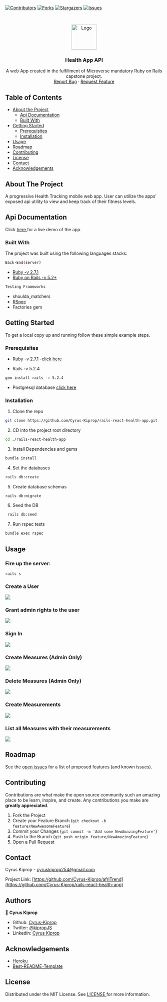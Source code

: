 [![Contributors][contributors-shield]][contributors-url]
[![Forks][forks-shield]][forks-url]
[![Stargazers][stars-shield]][stars-url]
[![Issues][issues-shield]][issues-url]

<!-- PROJECT LOGO -->
<br />
<p align="center">
    <img src="images/microverse-logo.jpg" alt="Logo" width="80" height="80">

  <h3 align="center">Health App API</h3>

  <p align="center">
    A web App created in the fulfillment of Microverse mandatory Ruby on Rails capstone project.
    <br />
    <a href="https://github.com/Cyrus-Kiprop/rails-react-health-app/issues">Report Bug</a>
    ·
    <a href="https://github.com/Cyrus-Kiprop/rails-react-health-app/issues">Request Feature</a>
  </p>
</p>

<!-- TABLE OF CONTENTS -->

## Table of Contents

- [About the Project](#about-the-project)
  - [Api Documentation](#api-documentation)
  - [Built With](#built-with)
- [Getting Started](#getting-started)
  - [Prerequisites](#prerequisites)
  - [Installation](#installation)
- [Usage](#usage)
- [Roadmap](#roadmap)
- [Contributing](#contributing)
- [License](#license)
- [Contact](#contact)
- [Acknowledgements](#acknowledgements)

<!-- ABOUT THE PROJECT -->

## About The Project

A progressive Health Tracking mobile web app. User can utilize the apps' exposed api utility to view and keep track of their fitness levels.


## Api Documentation

Click [ here ](https://afritrend.herokuapp.com/users/sign_in) for a live demo of the app.

### Built With

The project was built using the following languages stacks:

```sh
Back-End(server)
```

- [Ruby -v 2.7.1](https://ruby-doc.org/)
- [Ruby on Rails -v 5.2+](https://rubyonrails.org/)

```sh
Testing Frameworks
```

- shoulda_matchers
- [RSpec](https://rspec.info/)
- Factories gem

<!-- GETTING STARTED -->

## Getting Started

To get a local copy up and running follow these simple example steps.

### Prerequisites

- Ruby -v 2.7.1 -[click here](https://www.ruby-lang.org/en/)

- Rails -v 5.2.4

```sh
gem install rails -v 5.2.4
```

- Postgresql database [click here](https://www.digitalocean.com/community/tutorials/how-to-install-ruby-on-rails-with-rbenv-on-ubuntu-18-04)

### Installation

1. Clone the repo

```sh
git clone https://github.com/Cyrus-Kiprop/rails-react-health-app.git
```

2. CD into the project root directory

```sh
cd ./rails-react-health-app
```

3. Install Dependencies and gems

```sh
bundle install
```

4. Set the databases

```sh
rails db:create
```

5. Create database schemas

```sh
rails db:migrate
```

6. Seed the DB
```sh
 rails db:seed
```

7. Run rspec tests 
```sh
bundle exec rspec
```

<!-- USAGE EXAMPLES -->

## Usage

### Fire up the server:

```JS
rails s
```

### Create a User
![](./images/creating-user.gif)


### Grant admin rights to the user

![](./images/creating-admin-user.gif)

### Sign In

![](./images/successful-login.gif)


### Create Measures (Admin Only)
![](./images/create-measure.gif)

### Delete Measures (Admin Only)
![](./images/delete-measure.gif)

### Create Measurements
![](./images/create-measurements.gif)

### List all Measures with their measurements
![](./images/list-all.gif)

<!-- ROADMAP -->

## Roadmap

See the [open issues](https://github.com/Cyrus-Kiprop/rails-react-health-app/issues) for a list of proposed features (and known issues).

<!-- CONTRIBUTING -->

## Contributing

Contributions are what make the open source community such an amazing place to be learn, inspire, and create. Any contributions you make are **greatly appreciated**.

1. Fork the Project
2. Create your Feature Branch (`git checkout -b feature/NewAwesomeFeature`)
3. Commit your Changes (`git commit -m 'Add some NewAmazingFeature'`)
4. Push to the Branch (`git push origin feature/NewAmazingFeature`)
5. Open a Pull Request

<!-- CONTACT -->

## Contact

Cyrus Kiprop - cyruskiprop254@gmail.com

Project Link: [https://github.com/Cyrus-Kiprop/afriTrend](https://github.com/Cyrus-Kiprop/rails-react-health-app)

## Authors

👤 **Cyrus Kiprop**

- Github: [Cyrus-Kiprop](https://github.com/Cyrus-Kiprop)
- Twitter: [@kipropJS](https://twitter.com/kipropJS)
- Linkedin: [Cyrus Kiprop](https://www.linkedin.com/in/cyrus-kiprop-ba7320120/)

## Acknowledgements

- [Heroku](https://afritrend.herokuapp.com)
- [Best-README-Template](https://github.com/othneildrew/Best-README-Template)

<!-- LICENSE -->

## License

Distributed under the MIT License. See [ LICENSE ](https://github.com/Cyrus-Kiprop/rails-react-health-app/raw/master/LICENSE) for more information.

<!-- MARKDOWN LINKS & IMAGES -->

[contributors-shield]: https://img.shields.io/github/contributors/Cyrus-Kiprop/rails-react-health-app.svg?style=flat-square
[contributors-url]: https://github.com/Cyrus-Kiprop/rails-react-health-app/graphs/contributors
[forks-shield]: https://img.shields.io/github/forks/Cyrus-Kiprop/rails-react-health-app.svg?style=flat-square
[forks-url]: https://github.com/Cyrus-Kiprop/rails-react-health-app/network/members
[stars-shield]: https://img.shields.io/github/stars/Cyrus-Kiprop/rails-react-health-app.svg?style=flat-square
[stars-url]: https://github.com/Cyrus-Kiprop/rails-react-health-app/stargazers
[issues-shield]: https://img.shields.io/github/issues/Cyrus-Kiprop/rails-react-health-app.svg?style=flat-square
[issues-url]: https://github.com/Cyrus-Kiprop/rails-react-health-app/issues
[product-screenshot]: /app/assets/images/screenshot.png
